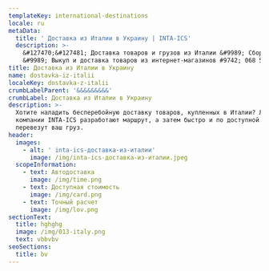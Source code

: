 ```yaml
---
templateKey: international-destinations
locale: ru
metaData:
  title: ' Доставка из Италии в Украину | INTA-ICS'
  description: >-
    &#127470;&#127481; Доставка товаров и грузов из Италии &#9989; Сборные грузы
    &#9989; Выкуп и доставка товаров из интернет-магазинов #9742; 068 5555 999
title: Доставка из Италии в Украину
name: dostavka-iz-italii
localeKey: dostavka-z-italii
crumbLabelParent: '&&&&&&&&&'
crumbLabel: Доставка из Италии в Украину
description: >-
  Хотите наладить бесперебойную доставку товаров, купленных в Италии? Логисты
  компании INTA-ICS разработают маршрут, а затем быстро и по доступной стоимости
  перевезут ваш груз.
header:
  images:
    - alt: ' inta-ics-доставка-из-италии'
      image: /img/inta-ics-доставка-из-италии.jpeg
  scopeInformation:
    - text: Автодоставка
      image: /img/time.png
    - text: Доступная стоимость
      image: /img/card.png
    - text: Точный расчет
      image: /img/lov.png
sectionText:
  title: hghghg
  image: /img/013-italy.png
  text: vbbvbv
seoSections:
  title: bv
---
```

